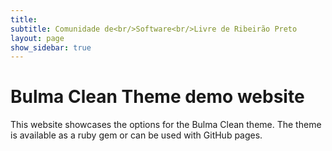 ```yaml
---
title: 
subtitle: Comunidade de<br/>Software<br/>Livre de Ribeirão Preto
layout: page
show_sidebar: true
---
```


# Bulma Clean Theme demo website

This website showcases the options for the Bulma Clean theme. The theme is available as a ruby gem or can be used with GitHub pages. 


